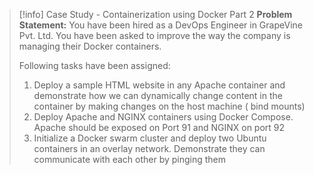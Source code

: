 
> [!info] Case Study - Containerization using Docker Part 2
> **Problem Statement:** 
> You have been hired as a DevOps Engineer in GrapeVine Pvt. Ltd. You have been asked to improve the way the company is managing their Docker containers. 
> 
> Following tasks have been assigned: 
> 1. Deploy a sample HTML website in any Apache container and demonstrate how we can dynamically change content in the container by making changes on the host machine ( bind mounts) 
> 2. Deploy Apache and NGINX containers using Docker Compose. Apache should be exposed on Port 91 and NGINX on port 92 
> 3. Initialize a Docker swarm cluster and deploy two Ubuntu containers in an overlay network. Demonstrate they can communicate with each other by pinging them

